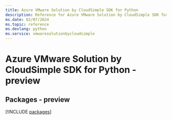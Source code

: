 ```yaml
---
title: Azure VMware Solution by CloudSimple SDK for Python
description: Reference for Azure VMware Solution by CloudSimple SDK for Python
ms.date: 02/07/2024
ms.topic: reference
ms.devlang: python
ms.service: vmwaresolutionbycloudsimple
---
```

# Azure VMware Solution by CloudSimple SDK for Python - preview
## Packages - preview
[!INCLUDE [packages](vmware-solution-by-cloudsimple-index.md)]
